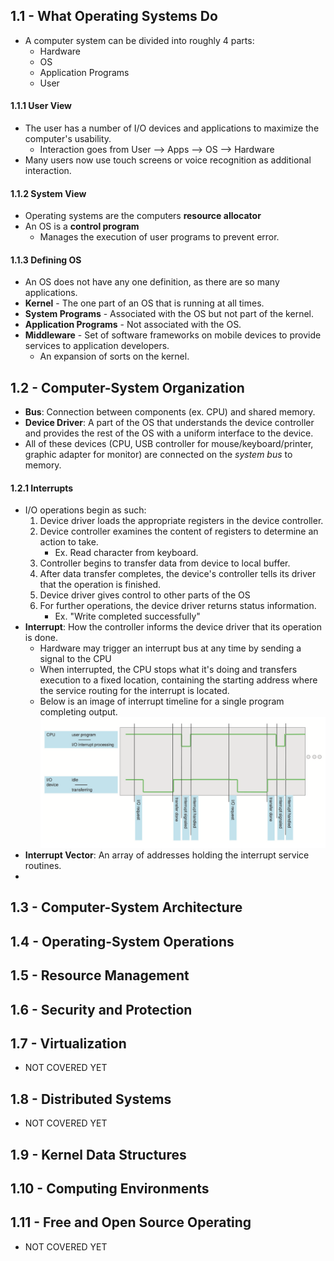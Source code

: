 ## 1.1 - What Operating Systems Do
- A computer system can be divided into roughly 4 parts:
	- Hardware
	- OS
	- Application Programs
	- User
#### 1.1.1 User View
- The user has a number of I/O devices and applications to maximize the computer's usability.
	- Interaction goes from User --> Apps --> OS --> Hardware
- Many users now use touch screens or voice recognition as additional interaction.
#### 1.1.2 System View
- Operating systems are the computers **resource allocator**
- An OS is a **control program**
	- Manages the execution of user programs to prevent error.
#### 1.1.3 Defining OS
- An OS does not have any one definition, as there are so many applications.
- **Kernel** - The one part of an OS that is running at all times.
- **System Programs** - Associated with the OS but not part of the kernel.
- **Application Programs** - Not associated with the OS.
- **Middleware** - Set of software frameworks on mobile devices to provide services to application developers.
	- An expansion of sorts on the kernel.
## 1.2 - Computer-System Organization
- **Bus**: Connection between components (ex. CPU) and shared memory.
- **Device Driver**: A part of the OS that understands the device controller and provides the rest of the OS with a uniform interface to the device.
- All of these devices (CPU, USB controller for mouse/keyboard/printer, graphic adapter for monitor) are connected on the *system bus* to memory.
#### 1.2.1 Interrupts
- I/O operations begin as such:
	1. Device driver loads the appropriate registers in the device controller.
	2. Device controller examines the content of registers to determine an action to take.
		- Ex. Read character from keyboard.
	3. Controller begins to transfer data from device to local buffer.
	4. After data transfer completes, the device's controller tells its driver that the operation is finished.
	5. Device driver gives control to other parts of the OS
	6. For further operations, the device driver returns status information.
		- Ex. "Write completed successfully"
- **Interrupt**: How the controller informs the device driver that its operation is done.
	- Hardware may trigger an interrupt bus at any time by sending a signal to the CPU
	- When interrupted, the CPU stops what it's doing and transfers execution to a fixed location, containing the starting address where the service routing for the interrupt is located.
	- Below is an image of interrupt timeline for a single program completing output.
![](Pasted%20image%2020250930125116.png)
- **Interrupt Vector**: An array of addresses holding the interrupt service routines.
- 






## 1.3 - Computer-System Architecture














## 1.4 - Operating-System Operations





## 1.5 - Resource Management





## 1.6 - Security and Protection




## 1.7 - Virtualization
- NOT COVERED YET




## 1.8 - Distributed Systems
- NOT COVERED YET




## 1.9 - Kernel Data Structures




## 1.10 - Computing Environments




## 1.11 - Free and Open Source Operating
- NOT COVERED YET